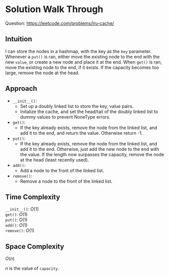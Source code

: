 # Solution Walk Through
Question: https://leetcode.com/problems/lru-cache/

## Intuition
I can store the nodes in a hashmap, with the key as the `key` parameter. Whenever a `put()` is ran, either move the existing node to the end with the new `value`, or create a new node and place it at the end. When `get()` is ran, move the existing node to the end, if it exists. If the capacity becomes too large, remove the node at the head.

## Approach
- `__init__()`:
    - Set up a doubly linked list to store the key, value pairs.
    - Initalize the cache, and set the head/tail of the doubly linked list to dummy values to prevent NoneType errors.
- `get()`:
    - If the key already exists, remove the node from the linked list, and add it to the end, and return the value. Otherwise return -1.
- `put()`:
    - If the key already exists, remove the node from the linked list, and add it to the end. Otherwise, just add the new node to the end with the value. If the length now surpasses the capacity, remove the node at the head (least recently used).
- `add()`:
    - Add a node to the front of the linked list.
- `remove()`:
    - Remove a node to the front of the linked list.

## Time Complexity
`__init__()`: $O(1)$ \
`get()`: $O(1)$ \
`put()`: $O(1)$ \
`add()`: $O(1)$ \
`remove()`: $O(1)$

## Space Complexity
$O(n)$

$n$ is the value of `capacity`.